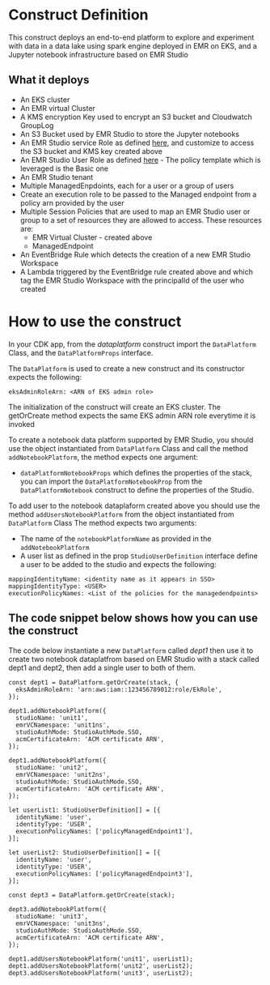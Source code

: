# Construct Definition

This construct deploys an end-to-end platform to explore and experiment with data in a 
data lake using spark engine deployed in EMR on EKS, and a Jupyter notebook infrastructure based on EMR Studio 

## What it deploys

* An EKS cluster
* An EMR virtual Cluster
* A KMS encryption Key used to encrypt an S3 bucket and Cloudwatch GroupLog  
* An S3 Bucket used by EMR Studio to store the Jupyter notebooks
* An EMR Studio service Role as defined [here][1], and customize to access the S3 bucket and KMS key created above
* An EMR Studio User Role as defined [here][2] - The policy template which is leveraged is the Basic one
* An EMR Studio tenant
* Multiple ManagedEnpdoints, each for a user or a group of users
* Create an execution role to be passed to the Managed endpoint from a policy arn provided by the user  
* Multiple Session Policies that are used to map an EMR Studio user or group to a set of resources they are allowed to access. These resources are:
    * EMR Virtual Cluster - created above
    * ManagedEndpoint
* An EventBridge Rule which detects the creation of a new EMR Studio Workspace
* A Lambda triggered by the EventBridge rule created above and which tag the EMR Studio Workspace with the principalId of the user who created


# How to use the construct

In your CDK app, from the _dataplatform_ construct import the `DataPlatform` Class, and the `DataPlatformProps` interface.

The `DataPlatform` is used to create a new construct and its constructor expects the following:

```
eksAdminRoleArn: <ARN of EKS admin role>
```
The initialization of the construct will create an EKS cluster. 
The getOrCreate method expects the same EKS admin ARN role everytime it is invoked

To create a notebook data platform supported by EMR Studio, you should use the object instantiated from `DataPlatform` Class
and call the method `addNotebookPlatform`, the method expects one argument:
* `dataPlatformNotebookProps` which defines the properties of the stack, you can import the `DataPlatformNotebookProp`
from the `DataPlatformNotebook` construct to define the properties of the Studio.

To add user to the notebook dataplaform created above you should use the method `addUsersNotebookPlatform` from the object instantiated  from `DataPlatform` Class
The method expects two arguments:
* The name of the `notebookPlatformName` as provided in the `addNotebookPlatform`
* A user list as defined in the prop `StudioUserDefinition` interface define a user to be added to the studio and expects the following:

```
mappingIdentityName: <identity name as it appears in SSO>
mappingIdentityType: <USER>
executionPolicyNames: <List of the policies for the managedendpoints>
```


## The code snippet below shows how you can use the construct

The code below instantiate a new `DataPlatform` called _dept1_ then use it to create two notebook dataplatfrom based on EMR Studio 
with a stack called dept1 and dept2, then add a single user to both of them.

```
const dept1 = DataPlatform.getOrCreate(stack, {
  eksAdminRoleArn: 'arn:aws:iam::123456789012:role/EkRole',
});

dept1.addNotebookPlatform({
  studioName: 'unit1',
  emrVCNamespace: 'unit1ns',
  studioAuthMode: StudioAuthMode.SSO,
  acmCertificateArn: 'ACM certificate ARN',
});

dept1.addNotebookPlatform({
  studioName: 'unit2',
  emrVCNamespace: 'unit2ns',
  studioAuthMode: StudioAuthMode.SSO,
  acmCertificateArn: 'ACM certificate ARN',
});

let userList1: StudioUserDefinition[] = [{
  identityName: 'user',
  identityType: 'USER',
  executionPolicyNames: ['policyManagedEndpoint1'],
}];

let userList2: StudioUserDefinition[] = [{
  identityName: 'user',
  identityType: 'USER',
  executionPolicyNames: ['policyManagedEndpoint3'],
}];

const dept3 = DataPlatform.getOrCreate(stack);

dept3.addNotebookPlatform({
  studioName: 'unit3',
  emrVCNamespace: 'unit3ns',
  studioAuthMode: StudioAuthMode.SSO,
  acmCertificateArn: 'ACM certificate ARN',
});

dept1.addUsersNotebookPlatform('unit1', userList1);
dept1.addUsersNotebookPlatform('unit2', userList2);
dept3.addUsersNotebookPlatform('unit3', userList2);

```

[1]: [https://docs.aws.amazon.com/emr/latest/ManagementGuide/emr-studio-service-role.html]
[2]: [https://docs.aws.amazon.com/emr/latest/ManagementGuide/emr-studio-user-permissions.html#emr-studio-basic-permissions-policy]
